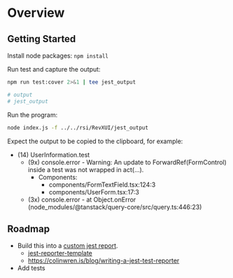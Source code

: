# Overview

## Getting Started

Install node packages: `npm install`

Run test and capture the output:
```bash 
npm run test:cover 2>&1 | tee jest_output

# output
# jest_output
````

Run the program: 
```bash
node index.js -f ../../rsi/RevXUI/jest_output

```

Expect the output to be copied to the clipboard, for example:

- (14)  UserInformation.test
    - (9x) console.error - Warning: An update to ForwardRef(FormControl) inside a test was not wrapped in act(...).
        - Components:
          - components/FormTextField.tsx:124:3
          - components/UserForm.tsx:17:3
    - (3x) console.error - at Object.onError (node_modules/@tanstack/query-core/src/query.ts:446:23)

## Roadmap
- Build this into a [custom jest report](https://brunoscheufler.com/blog/2020-02-14-supercharging-jest-with-custom-reporters).
  - [jest-reporter-template](https://github.com/ryparker/jest-reporter-template)
  - https://colinwren.is/blog/writing-a-jest-test-reporter
- Add tests
